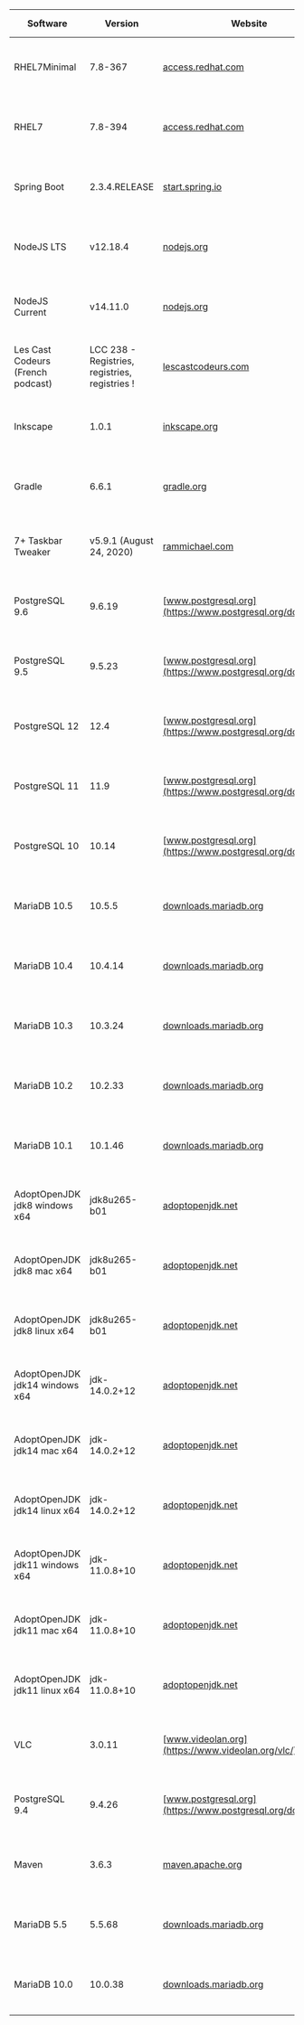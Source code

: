 |Software|Version|Website|Check date|
|---|---|---|---|
|RHEL7Minimal|7.8-367|[access.redhat.com](https://access.redhat.com/products/red-hat-enterprise-linux)|Sat Sep 19 00:01:13 CEST 2020|
|RHEL7|7.8-394|[access.redhat.com](https://access.redhat.com/products/red-hat-enterprise-linux)|Sat Sep 19 00:01:11 CEST 2020|
|Spring Boot|2.3.4.RELEASE|[start.spring.io](https://start.spring.io)|Thu Sep 17 18:01:11 CEST 2020|
|NodeJS LTS|v12.18.4|[nodejs.org](https://nodejs.org)|Wed Sep 16 00:00:58 CEST 2020|
|NodeJS Current|v14.11.0|[nodejs.org](https://nodejs.org)|Wed Sep 16 00:00:57 CEST 2020|
|Les Cast Codeurs (French podcast)|LCC 238 - Registries, registries, registries !|[lescastcodeurs.com](https://lescastcodeurs.com)|Tue Sep 15 19:00:43 CEST 2020|
|Inkscape|1.0.1|[inkscape.org](https://inkscape.org)|Tue Sep 08 16:00:44 CEST 2020|
|Gradle|6.6.1|[gradle.org](https://gradle.org/releases/)|Tue Aug 25 19:00:40 CEST 2020|
|7+ Taskbar Tweaker|v5.9.1 (August 24, 2020)|[rammichael.com](https://rammichael.com/7-taskbar-tweaker)|Mon Aug 24 13:01:07 CEST 2020|
|PostgreSQL 9.6|9.6.19|[www.postgresql.org](https://www.postgresql.org/download/)|Thu Aug 13 15:01:05 CEST 2020|
|PostgreSQL 9.5|9.5.23|[www.postgresql.org](https://www.postgresql.org/download/)|Thu Aug 13 15:01:04 CEST 2020|
|PostgreSQL 12|12.4|[www.postgresql.org](https://www.postgresql.org/download/)|Thu Aug 13 15:01:02 CEST 2020|
|PostgreSQL 11|11.9|[www.postgresql.org](https://www.postgresql.org/download/)|Thu Aug 13 15:01:01 CEST 2020|
|PostgreSQL 10|10.14|[www.postgresql.org](https://www.postgresql.org/download/)|Thu Aug 13 15:01:00 CEST 2020|
|MariaDB 10.5|10.5.5|[downloads.mariadb.org](https://downloads.mariadb.org)|Mon Aug 10 21:00:52 CEST 2020|
|MariaDB 10.4|10.4.14|[downloads.mariadb.org](https://downloads.mariadb.org)|Mon Aug 10 21:00:51 CEST 2020|
|MariaDB 10.3|10.3.24|[downloads.mariadb.org](https://downloads.mariadb.org)|Mon Aug 10 21:00:50 CEST 2020|
|MariaDB 10.2|10.2.33|[downloads.mariadb.org](https://downloads.mariadb.org)|Mon Aug 10 21:00:49 CEST 2020|
|MariaDB 10.1|10.1.46|[downloads.mariadb.org](https://downloads.mariadb.org)|Mon Aug 10 21:00:48 CEST 2020|
|AdoptOpenJDK jdk8 windows x64|jdk8u265-b01|[adoptopenjdk.net](https://adoptopenjdk.net/releases.html?variant=openjdk8&jvmVariant=hotspot)|Thu Jul 30 11:00:40 CEST 2020|
|AdoptOpenJDK jdk8 mac x64|jdk8u265-b01|[adoptopenjdk.net](https://adoptopenjdk.net/releases.html?variant=openjdk8&jvmVariant=hotspot)|Thu Jul 30 11:00:39 CEST 2020|
|AdoptOpenJDK jdk8 linux x64|jdk8u265-b01|[adoptopenjdk.net](https://adoptopenjdk.net/releases.html?variant=openjdk8&jvmVariant=hotspot)|Thu Jul 30 11:00:38 CEST 2020|
|AdoptOpenJDK jdk14 windows x64|jdk-14.0.2+12|[adoptopenjdk.net](https://adoptopenjdk.net/releases.html?variant=openjdk14&jvmVariant=hotspot)|Thu Jul 16 12:00:36 CEST 2020|
|AdoptOpenJDK jdk14 mac x64|jdk-14.0.2+12|[adoptopenjdk.net](https://adoptopenjdk.net/releases.html?variant=openjdk14&jvmVariant=hotspot)|Thu Jul 16 12:00:35 CEST 2020|
|AdoptOpenJDK jdk14 linux x64|jdk-14.0.2+12|[adoptopenjdk.net](https://adoptopenjdk.net/releases.html?variant=openjdk14&jvmVariant=hotspot)|Thu Jul 16 12:00:34 CEST 2020|
|AdoptOpenJDK jdk11 windows x64|jdk-11.0.8+10|[adoptopenjdk.net](https://adoptopenjdk.net/releases.html?variant=openjdk11&jvmVariant=hotspot)|Wed Jul 15 17:00:32 CEST 2020|
|AdoptOpenJDK jdk11 mac x64|jdk-11.0.8+10|[adoptopenjdk.net](https://adoptopenjdk.net/releases.html?variant=openjdk11&jvmVariant=hotspot)|Wed Jul 15 17:00:31 CEST 2020|
|AdoptOpenJDK jdk11 linux x64|jdk-11.0.8+10|[adoptopenjdk.net](https://adoptopenjdk.net/releases.html?variant=openjdk11&jvmVariant=hotspot)|Wed Jul 15 17:00:30 CEST 2020|
|VLC|3.0.11|[www.videolan.org](https://www.videolan.org/vlc/)|Tue Jun 16 19:01:03 CEST 2020|
|PostgreSQL 9.4|9.4.26|[www.postgresql.org](https://www.postgresql.org/download/)|Mon May 25 17:35:41 CEST 2020|
|Maven|3.6.3|[maven.apache.org](https://maven.apache.org/download.cgi)|Mon May 25 17:35:32 CEST 2020|
|MariaDB 5.5|5.5.68|[downloads.mariadb.org](https://downloads.mariadb.org)|Mon May 25 17:35:31 CEST 2020|
|MariaDB 10.0|10.0.38|[downloads.mariadb.org](https://downloads.mariadb.org)|Mon May 25 17:35:25 CEST 2020|
